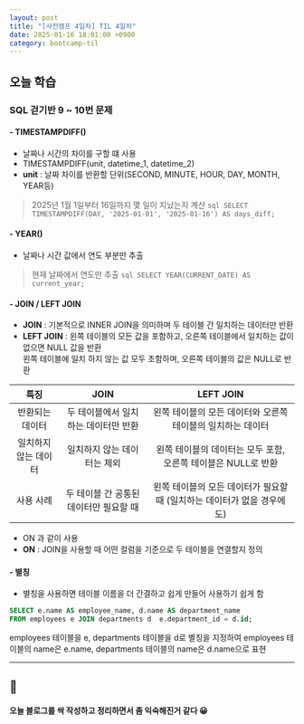 ```yaml
---
layout: post
title: "[사전캠프 4일차] TIL 4일차"
date: 2025-01-16 18:01:00 +0900
category: bootcamp-til
---
```


## 오늘 학습
### SQL 걷기반 9 ~ 10번 문제

#### - TIMESTAMPDIFF()
- 날짜나 시간의 차이를 구할 떄 사용
- TIMESTAMPDIFF(unit, datetime_1, datetime_2)
- **unit** : 날짜 차이를 반환할 단위(SECOND, MINUTE, HOUR, DAY, MONTH, YEAR등)
> 2025년 1월 1일부터 16일까지 몇 일이 지났는지 계산
    ```sql
    SELECT TIMESTAMPDIFF(DAY, '2025-01-01', '2025-01-16') AS days_diff;
    ```

#### - YEAR()
- 날짜나 시간 값에서 연도 부분만 추출
> 현재 날짜에서 연도만 추출
    ```sql
    SELECT YEAR(CURRENT_DATE) AS current_year;
    ```

#### - JOIN / LEFT JOIN
- **JOIN** : 기본적으로 INNER JOIN을 의미하며 두 테이블 간 일치하는 데이터만 반환
- **LEFT JOIN** : 왼쪽 테이블의 모든 값을 포함하고, 오른쪽 테이블에서 일치하는 값이 없으면 NULL 값을 반환  
                  왼쪽 테이블에 일치 하지 않는 값 모두 초함하며, 오른쪽 테이블의 값은 NULL로 반환
            
| 특징 | JOIN | LEFT JOIN |
|:--:|:-------------:|:----:|
| 반환되는 데이터 | 두 테이블에서 일치하는 데이터만 반환 | 왼쪽 테이블의 모든 데이터와 오른쪽 테이블의 일치하는 데이터 |
| 일치하지 않는 데이터  | 일치하지 않는 데이터는 제외 | 왼쪽 테이블의 데이터는 모두 포함, 오른쪽 테이블은 NULL로 반환 |
| 사용 사례  | 두 테이블 간 공통된 데이터만 필요할 때  | 왼쪽 테이블의 모든 데이터가 필요할 때 (일치하는 데이터가 없을 경우에도) |

- ON 과 같이 사용
- **ON** : JOIN을 사용할 때 어떤 컬럼을 기준으로 두 테이블을 연결할지 정의

#### - 별칭
- 별칭을 사용하면 테이블 이름을 더 간결하고 쉽게 만들어 사용하기 쉽게 함
> 
```sql
SELECT e.name AS employee_name, d.name AS department_name  
FROM employees e JOIN departments d  e.department_id = d.id;
```
employees 테이블을 e, departments 테이블을 d로 별칭을 지정하여
employees 테이블의 name은 e.name, departments 테이블의 name은 d.name으로 표현

---

## 💬

#### 오늘 블로그를 싹 작성하고 정리하면서 좀 익숙해진거 같다 😀